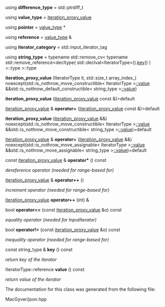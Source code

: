 <div id="classdetail_1_1iteration__proxy__value">

</div>

<span id="classdetail_1_1iteration__proxy__value"
label="classdetail_1_1iteration__proxy__value"></span>

<div class="DoxyCompactItemize">

<span id="classdetail_1_1iteration__proxy__value_a3365781ff806e15a1cd99e6d0987c68d"
label="classdetail_1_1iteration__proxy__value_a3365781ff806e15a1cd99e6d0987c68d"></span>
using **difference_type** = std::ptrdiff_t

<span id="classdetail_1_1iteration__proxy__value_a6d72d5deb611fb7c5c909328b37cd04e"
label="classdetail_1_1iteration__proxy__value_a6d72d5deb611fb7c5c909328b37cd04e"></span>
using **value_type** =
[iteration_proxy_value](#classdetail_1_1iteration__proxy__value)

<span id="classdetail_1_1iteration__proxy__value_ac19cd4b8224e83f1c72f48bde9f069be"
label="classdetail_1_1iteration__proxy__value_ac19cd4b8224e83f1c72f48bde9f069be"></span>
using **pointer** =
[value_type](#classdetail_1_1iteration__proxy__value) $\ast$

<span id="classdetail_1_1iteration__proxy__value_a42589c936453407a85968f970556e7cd"
label="classdetail_1_1iteration__proxy__value_a42589c936453407a85968f970556e7cd"></span>
using **reference** =
[value_type](#classdetail_1_1iteration__proxy__value) &

<span id="classdetail_1_1iteration__proxy__value_ada4177e3926d326dd4f6a3e0b5ae9bfb"
label="classdetail_1_1iteration__proxy__value_ada4177e3926d326dd4f6a3e0b5ae9bfb"></span>
using **iterator_category** = std::input_iterator_tag

<span id="classdetail_1_1iteration__proxy__value_ae24efb92078513900c5576c780f67438"
label="classdetail_1_1iteration__proxy__value_ae24efb92078513900c5576c780f67438"></span>
using **string_type** = typename std::remove_cv$<$ typename
std::remove_reference$<$decltype(
std::declval$<$IteratorType$>$().[key](#classdetail_1_1iteration__proxy__value_ad12633bc0d3ac7a651381b174a7914ee)()
) $>$::type $>$::type

</div>

<div class="DoxyCompactItemize">

<span id="classdetail_1_1iteration__proxy__value_a527328f3b7fd0335c7bb16fb1b3ec12b"
label="classdetail_1_1iteration__proxy__value_a527328f3b7fd0335c7bb16fb1b3ec12b"></span>
**iteration_proxy_value** (IteratorType it, std::size_t array_index\_)
noexcept(std::is_nothrow_move_constructible$<$ IteratorType
$>$[::value](#classdetail_1_1iteration__proxy__value_aac08993af9f4f0bf3d058b4beae36a45)
&&std::is_nothrow_default_constructible$<$ string_type
$>$[::value](#classdetail_1_1iteration__proxy__value_aac08993af9f4f0bf3d058b4beae36a45))

<span id="classdetail_1_1iteration__proxy__value_a0c41d6f7810d152718a9a3e316f74d1f"
label="classdetail_1_1iteration__proxy__value_a0c41d6f7810d152718a9a3e316f74d1f"></span>
**iteration_proxy_value**
([iteration_proxy_value](#classdetail_1_1iteration__proxy__value) const
&)=default

<span id="classdetail_1_1iteration__proxy__value_ad68cadcbba3dc7144f4a5071e1cae3f9"
label="classdetail_1_1iteration__proxy__value_ad68cadcbba3dc7144f4a5071e1cae3f9"></span>
[iteration_proxy_value](#classdetail_1_1iteration__proxy__value) &
**operator=**
([iteration_proxy_value](#classdetail_1_1iteration__proxy__value) const
&)=default

<span id="classdetail_1_1iteration__proxy__value_a9d77923fa65e59bd4934d1990a4cc6eb"
label="classdetail_1_1iteration__proxy__value_a9d77923fa65e59bd4934d1990a4cc6eb"></span>
**iteration_proxy_value**
([iteration_proxy_value](#classdetail_1_1iteration__proxy__value) &&)
noexcept(std::is_nothrow_move_constructible$<$ IteratorType
$>$[::value](#classdetail_1_1iteration__proxy__value_aac08993af9f4f0bf3d058b4beae36a45)
&&std::is_nothrow_move_constructible$<$ string_type
$>$[::value](#classdetail_1_1iteration__proxy__value_aac08993af9f4f0bf3d058b4beae36a45))=default

<span id="classdetail_1_1iteration__proxy__value_adff567f158dbae5ef4d7f8c7e57ef4cc"
label="classdetail_1_1iteration__proxy__value_adff567f158dbae5ef4d7f8c7e57ef4cc"></span>
[iteration_proxy_value](#classdetail_1_1iteration__proxy__value) &
**operator=**
([iteration_proxy_value](#classdetail_1_1iteration__proxy__value) &&)
noexcept(std::is_nothrow_move_assignable$<$ IteratorType
$>$[::value](#classdetail_1_1iteration__proxy__value_aac08993af9f4f0bf3d058b4beae36a45)
&&std::is_nothrow_move_assignable$<$ string_type
$>$[::value](#classdetail_1_1iteration__proxy__value_aac08993af9f4f0bf3d058b4beae36a45))=default

<span id="classdetail_1_1iteration__proxy__value_a54d22aec1f615a38697466817d7cc819"
label="classdetail_1_1iteration__proxy__value_a54d22aec1f615a38697466817d7cc819"></span>
const [iteration_proxy_value](#classdetail_1_1iteration__proxy__value) &
**operator$\ast$** () const

<div class="DoxyCompactList">

*dereference operator (needed for range-based for)*

</div>

<span id="classdetail_1_1iteration__proxy__value_a52dffef3e0c58a6bcd5b8b9e6fcf4552"
label="classdetail_1_1iteration__proxy__value_a52dffef3e0c58a6bcd5b8b9e6fcf4552"></span>
[iteration_proxy_value](#classdetail_1_1iteration__proxy__value) &
**operator++** ()

<div class="DoxyCompactList">

*increment operator (needed for range-based for)*

</div>

<span id="classdetail_1_1iteration__proxy__value_a060a2100b3803588aa8693140d507fd8"
label="classdetail_1_1iteration__proxy__value_a060a2100b3803588aa8693140d507fd8"></span>
[iteration_proxy_value](#classdetail_1_1iteration__proxy__value)
**operator++** (int) &

<span id="classdetail_1_1iteration__proxy__value_a139d22be442a277268cfb78bb4eef95d"
label="classdetail_1_1iteration__proxy__value_a139d22be442a277268cfb78bb4eef95d"></span>
bool **operator==** (const
[iteration_proxy_value](#classdetail_1_1iteration__proxy__value) &o)
const

<div class="DoxyCompactList">

*equality operator (needed for InputIterator)*

</div>

<span id="classdetail_1_1iteration__proxy__value_a23745b98de19578adc4efb509e59be28"
label="classdetail_1_1iteration__proxy__value_a23745b98de19578adc4efb509e59be28"></span>
bool **operator!=** (const
[iteration_proxy_value](#classdetail_1_1iteration__proxy__value) &o)
const

<div class="DoxyCompactList">

*inequality operator (needed for range-based for)*

</div>

<span id="classdetail_1_1iteration__proxy__value_ad12633bc0d3ac7a651381b174a7914ee"
label="classdetail_1_1iteration__proxy__value_ad12633bc0d3ac7a651381b174a7914ee"></span>
const string_type & **key** () const

<div class="DoxyCompactList">

*return key of the iterator*

</div>

<span id="classdetail_1_1iteration__proxy__value_aac08993af9f4f0bf3d058b4beae36a45"
label="classdetail_1_1iteration__proxy__value_aac08993af9f4f0bf3d058b4beae36a45"></span>
IteratorType::reference **value** () const

<div class="DoxyCompactList">

*return value of the iterator*

</div>

</div>

The documentation for this class was generated from the following file:

<div class="DoxyCompactItemize">

MacGyver/json.hpp

</div>
